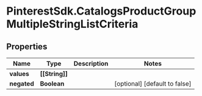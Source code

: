 # PinterestSdk.CatalogsProductGroupMultipleStringListCriteria

## Properties

Name | Type | Description | Notes
------------ | ------------- | ------------- | -------------
**values** | **[[String]]** |  | 
**negated** | **Boolean** |  | [optional] [default to false]


